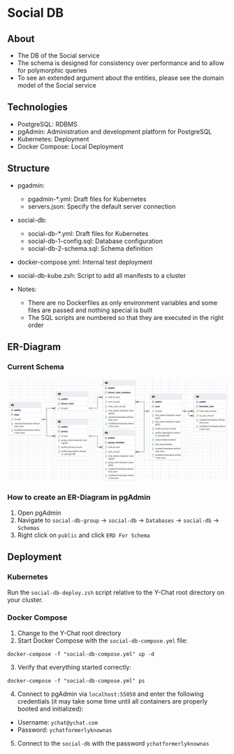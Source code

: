 # Social DB
## About
- The DB of the Social service
- The schema is designed for consistency over performance and to allow for polymorphic queries
- To see an extended argument about the entities, please see the domain model of the Social service

## Technologies
- PostgreSQL: RDBMS
- pgAdmin: Administration and development platform for PostgreSQL
- Kubernetes: Deployment
- Docker Compose: Local Deployment

## Structure
- pgadmin:
  - pgadmin-*.yml: Draft files for Kubernetes
  - servers.json: Specify the default server connection
- social-db:
  - social-db-*.yml: Draft files for Kubernetes
  - social-db-1-config.sql: Database configuration
  - social-db-2-schema.sql: Schema definition
- docker-compose.yml: Internal test deployment
- social-db-kube.zsh: Script to add all manifests to a cluster

- Notes:
  - There are no Dockerfiles as only environment variables and some files are passed and nothing
    special is built
  - The SQL scripts are numbered so that they are executed in the right order

## ER-Diagram
### Current Schema
![Social DB ERD](social-db-erd.png)

### How to create an ER-Diagram in pgAdmin
1. Open pgAdmin
2. Navigate to `social-db-group` -> `social-db` -> `Databases` -> `social-db` -> `Schemas`
3. Right click on `public` and click `ERD For Schema`

## Deployment
### Kubernetes
Run the `social-db-deploy.zsh` script relative to the Y-Chat root directory on your cluster.

### Docker Compose
1. Change to the Y-Chat root directory
2. Start Docker Compose with the `social-db-compose.yml` file:
```shell
docker-compose -f "social-db-compose.yml" up -d
```
3. Verify that everything started correctly:
```shell
docker-compose -f "social-db-compose.yml" ps
```
4. Connect to pgAdmin via `localhost:55050` and enter the following credentials (it may take some
   time until all containers are properly booted and initialized):
- Username: `ychat@ychat.com`
- Password: `ychatformerlyknownas`
5. Connect to the `social-db` with the password `ychatformerlyknownas`